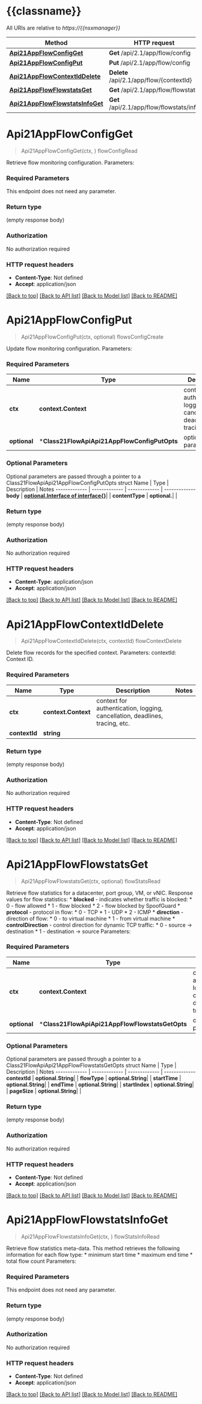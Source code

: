 # {{classname}}

All URIs are relative to *https://{{nsxmanager}}*

Method | HTTP request | Description
------------- | ------------- | -------------
[**Api21AppFlowConfigGet**](Class21FlowApi.md#Api21AppFlowConfigGet) | **Get** /api/2.1/app/flow/config | flowConfigRead
[**Api21AppFlowConfigPut**](Class21FlowApi.md#Api21AppFlowConfigPut) | **Put** /api/2.1/app/flow/config | flowsConfigCreate
[**Api21AppFlowContextIdDelete**](Class21FlowApi.md#Api21AppFlowContextIdDelete) | **Delete** /api/2.1/app/flow/{contextId} | flowContextDelete
[**Api21AppFlowFlowstatsGet**](Class21FlowApi.md#Api21AppFlowFlowstatsGet) | **Get** /api/2.1/app/flow/flowstats | flowStatsRead
[**Api21AppFlowFlowstatsInfoGet**](Class21FlowApi.md#Api21AppFlowFlowstatsInfoGet) | **Get** /api/2.1/app/flow/flowstats/info | flowStatsInfoRead

# **Api21AppFlowConfigGet**
> Api21AppFlowConfigGet(ctx, )
flowConfigRead

Retrieve flow monitoring configuration.  Parameters:  

### Required Parameters
This endpoint does not need any parameter.

### Return type

 (empty response body)

### Authorization

No authorization required

### HTTP request headers

 - **Content-Type**: Not defined
 - **Accept**: application/json

[[Back to top]](#) [[Back to API list]](../README.md#documentation-for-api-endpoints) [[Back to Model list]](../README.md#documentation-for-models) [[Back to README]](../README.md)

# **Api21AppFlowConfigPut**
> Api21AppFlowConfigPut(ctx, optional)
flowsConfigCreate

Update flow monitoring configuration.  Parameters:  

### Required Parameters

Name | Type | Description  | Notes
------------- | ------------- | ------------- | -------------
 **ctx** | **context.Context** | context for authentication, logging, cancellation, deadlines, tracing, etc.
 **optional** | ***Class21FlowApiApi21AppFlowConfigPutOpts** | optional parameters | nil if no parameters

### Optional Parameters
Optional parameters are passed through a pointer to a Class21FlowApiApi21AppFlowConfigPutOpts struct
Name | Type | Description  | Notes
------------- | ------------- | ------------- | -------------
 **body** | [**optional.Interface of interface{}**](interface{}.md)|  | 
 **contentType** | **optional.**|  | 

### Return type

 (empty response body)

### Authorization

No authorization required

### HTTP request headers

 - **Content-Type**: application/json
 - **Accept**: application/json

[[Back to top]](#) [[Back to API list]](../README.md#documentation-for-api-endpoints) [[Back to Model list]](../README.md#documentation-for-models) [[Back to README]](../README.md)

# **Api21AppFlowContextIdDelete**
> Api21AppFlowContextIdDelete(ctx, contextId)
flowContextDelete

Delete flow records for the specified context.  Parameters:  contextId: Context ID.  

### Required Parameters

Name | Type | Description  | Notes
------------- | ------------- | ------------- | -------------
 **ctx** | **context.Context** | context for authentication, logging, cancellation, deadlines, tracing, etc.
  **contextId** | **string**|  | 

### Return type

 (empty response body)

### Authorization

No authorization required

### HTTP request headers

 - **Content-Type**: Not defined
 - **Accept**: application/json

[[Back to top]](#) [[Back to API list]](../README.md#documentation-for-api-endpoints) [[Back to Model list]](../README.md#documentation-for-models) [[Back to README]](../README.md)

# **Api21AppFlowFlowstatsGet**
> Api21AppFlowFlowstatsGet(ctx, optional)
flowStatsRead

Retrieve flow statistics for a datacenter, port group, VM, or vNIC.  Response values for flow statistics: * **blocked** - indicates whether traffic is blocked:   * 0 - flow allowed   * 1 - flow blocked   * 2 - flow blocked by SpoofGuard * **protocol** - protocol in flow:   * 0 - TCP   * 1 - UDP   * 2 - ICMP * **direction** - direction of flow:   * 0 - to virtual machine   * 1 - from virtual machine * **controlDirection** - control direction for dynamic TCP traffic:   * 0 - source -> destination   * 1 - destination -> source   Parameters:  

### Required Parameters

Name | Type | Description  | Notes
------------- | ------------- | ------------- | -------------
 **ctx** | **context.Context** | context for authentication, logging, cancellation, deadlines, tracing, etc.
 **optional** | ***Class21FlowApiApi21AppFlowFlowstatsGetOpts** | optional parameters | nil if no parameters

### Optional Parameters
Optional parameters are passed through a pointer to a Class21FlowApiApi21AppFlowFlowstatsGetOpts struct
Name | Type | Description  | Notes
------------- | ------------- | ------------- | -------------
 **contextId** | **optional.String**|  | 
 **flowType** | **optional.String**|  | 
 **startTime** | **optional.String**|  | 
 **endTime** | **optional.String**|  | 
 **startIndex** | **optional.String**|  | 
 **pageSize** | **optional.String**|  | 

### Return type

 (empty response body)

### Authorization

No authorization required

### HTTP request headers

 - **Content-Type**: Not defined
 - **Accept**: application/json

[[Back to top]](#) [[Back to API list]](../README.md#documentation-for-api-endpoints) [[Back to Model list]](../README.md#documentation-for-models) [[Back to README]](../README.md)

# **Api21AppFlowFlowstatsInfoGet**
> Api21AppFlowFlowstatsInfoGet(ctx, )
flowStatsInfoRead

Retrieve flow statistics meta-data.  This method retrieves the following information for each flow type: * minimum start time * maximum end time * total flow count   Parameters:  

### Required Parameters
This endpoint does not need any parameter.

### Return type

 (empty response body)

### Authorization

No authorization required

### HTTP request headers

 - **Content-Type**: Not defined
 - **Accept**: application/json

[[Back to top]](#) [[Back to API list]](../README.md#documentation-for-api-endpoints) [[Back to Model list]](../README.md#documentation-for-models) [[Back to README]](../README.md)

